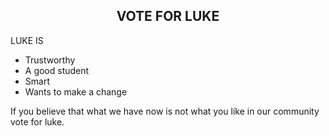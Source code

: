 <html>
<head>
	<title> VOTE FOR LUKE!!!!
  </title>
</head>
<body data-gr-ext-installed="" data-new-gr-c-s-check-loaded="14.1061.0">
<h2 style="text-align: center;">VOTE FOR LUKE</h2>

<p>LUKE IS</p>

<ul>
	<li>Trustworthy</li>
	<li>A good student</li>
	<li>Smart</li>
	<li>Wants to make a change</li>
</ul>

<p>If you believe that what we have now is not what you like in our community vote for luke.</p>
</body>
